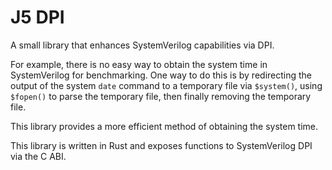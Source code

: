 # J5 DPI

A small library that enhances SystemVerilog capabilities via DPI.

For example, there is no easy way to obtain the system time in SystemVerilog
for benchmarking.  One way to do this is by redirecting the output of the
system `date` command to a temporary file via `$system()`, using `$fopen()`
to parse the temporary file, then finally removing the temporary file.

This library provides a more efficient method of obtaining the system time.

This library is written in Rust and exposes functions to SystemVerilog DPI via
the C ABI.
